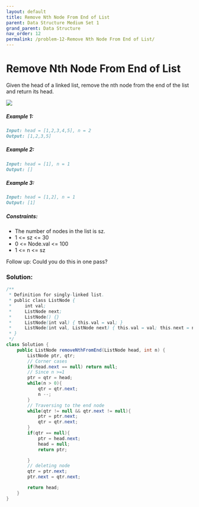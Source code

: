 ```yaml
---
layout: default
title: Remove Nth Node From End of List
parent: Data Structure Medium Set 1
grand_parent: Data Structure
nav_order: 12
permalink: /problem-12-Remove Nth Node From End of List/
---
```

# Remove Nth Node From End of List
Given the head of a linked list, remove the nth node from the end of the list and return its head.

![](../../assets/images/ds/remove_ex1.jpeg)
##### Example 1:
```markdown
Input: head = [1,2,3,4,5], n = 2
Output: [1,2,3,5]
```
##### Example 2:
```markdown
Input: head = [1], n = 1
Output: []
```
##### Example 3:
```markdown
Input: head = [1,2], n = 1
Output: [1]
```
##### Constraints:
* The number of nodes in the list is sz.
* 1 <= sz <= 30
* 0 <= Node.val <= 100
* 1 <= n <= sz


Follow up: Could you do this in one pass?

### Solution:
```java
/**
 * Definition for singly-linked list.
 * public class ListNode {
 *     int val;
 *     ListNode next;
 *     ListNode() {}
 *     ListNode(int val) { this.val = val; }
 *     ListNode(int val, ListNode next) { this.val = val; this.next = next; }
 * }
 */
class Solution {
    public ListNode removeNthFromEnd(ListNode head, int n) {
        ListNode ptr, qtr;
        // Corner cases
        if(head.next == null) return null;
        // Since n >=1
        ptr = qtr = head;
        while(n > 0){
            qtr = qtr.next;
            n --;
        }
        // Traversing to the end node
        while(qtr != null && qtr.next != null){
            ptr = ptr.next;
            qtr = qtr.next;
        }
        if(qtr == null){
            ptr = head.next;
            head = null;
            return ptr;

        } 
        // deleting node
        qtr = ptr.next;
        ptr.next = qtr.next;

        return head;
    }
}
```